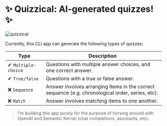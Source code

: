 # ✨ Quizzical: AI-generated quizzes! ✨

![quizzical](https://github.com/user-attachments/assets/a9a8db3e-5613-4f03-a649-9b0608edee48)


Currently, this CLI app can generate the following types of quizzes:

| Type | Description |
| ---- | ----------- |
| ✔ `Multiple-choice` | Questions with multiple answer choices, and one correct answer. |
| ✔ `True/false` | Questions with a true or false answer. |
| ❌ `Sequence` |Answer involves arranging items in the correct sequence (e.g. chronological order, series, etc). |
| ❌ `Match` | Answer involves matching items to one another. |

>I'm building this app purely for the purpose of horsing around with OpenAI and Semantic Kernel (chat completions, assistants, etc).
